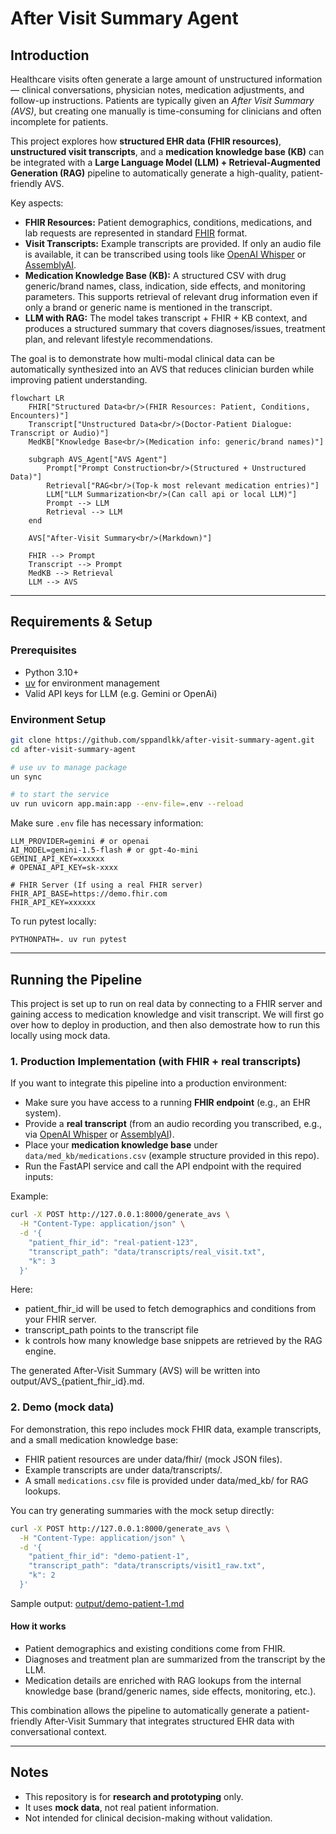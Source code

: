 # After Visit Summary Agent

## Introduction  

Healthcare visits often generate a large amount of unstructured information — clinical conversations, physician notes, medication adjustments, and follow-up instructions. Patients are typically given an *After Visit Summary (AVS)*, but creating one manually is time-consuming for clinicians and often incomplete for patients.  

This project explores how **structured EHR data (FHIR resources)**, **unstructured visit transcripts**, and a **medication knowledge base (KB)** can be integrated with a **Large Language Model (LLM) + Retrieval-Augmented Generation (RAG)** pipeline to automatically generate a high-quality, patient-friendly AVS.  

Key aspects:  
- **FHIR Resources:** Patient demographics, conditions, medications, and lab requests are represented in standard [FHIR](https://www.hl7.org/fhir/) format.  
- **Visit Transcripts:** Example transcripts are provided. If only an audio file is available, it can be transcribed using tools like [OpenAI Whisper](https://github.com/openai/whisper) or [AssemblyAI](https://www.assemblyai.com/).  
- **Medication Knowledge Base (KB):** A structured CSV with drug generic/brand names, class, indication, side effects, and monitoring parameters. This supports retrieval of relevant drug information even if only a brand or generic name is mentioned in the transcript.  
- **LLM with RAG:** The model takes transcript + FHIR + KB context, and produces a structured summary that covers diagnoses/issues, treatment plan, and relevant lifestyle recommendations.  

The goal is to demonstrate how multi-modal clinical data can be automatically synthesized into an AVS that reduces clinician burden while improving patient understanding.  


```mermaid
flowchart LR
    FHIR["Structured Data<br/>(FHIR Resources: Patient, Conditions, Encounters)"]
    Transcript["Unstructured Data<br/>(Doctor-Patient Dialogue: Transcript or Audio)"]
    MedKB["Knowledge Base<br/>(Medication info: generic/brand names)"]

    subgraph AVS_Agent["AVS Agent"]
        Prompt["Prompt Construction<br/>(Structured + Unstructured Data)"]
        Retrieval["RAG<br/>(Top-k most relevant medication entries)"]
        LLM["LLM Summarization<br/>(Can call api or local LLM)"]
        Prompt --> LLM
        Retrieval --> LLM
    end

    AVS["After-Visit Summary<br/>(Markdown)"]

    FHIR --> Prompt
    Transcript --> Prompt
    MedKB --> Retrieval
    LLM --> AVS
```

---

## Requirements & Setup  

### Prerequisites
- Python 3.10+  
- [uv](https://docs.astral.sh/uv/) for environment management  
- Valid API keys for LLM (e.g. Gemini or OpenAi)

### Environment Setup
```bash
git clone https://github.com/sppandlkk/after-visit-summary-agent.git
cd after-visit-summary-agent

# use uv to manage package
un sync

# to start the service
uv run uvicorn app.main:app --env-file=.env --reload 
```

Make sure `.env` file has necessary information:
```
LLM_PROVIDER=gemini # or openai
AI_MODEL=gemini-1.5-flash # or gpt-4o-mini
GEMINI_API_KEY=xxxxxx
# OPENAI_API_KEY=sk-xxxx

# FHIR Server (If using a real FHIR server)
FHIR_API_BASE=https://demo.fhir.com
FHIR_API_KEY=xxxxxx
```

To run pytest locally:
```
PYTHONPATH=. uv run pytest
```
---

## Running the Pipeline

This project is set up to run on real data by connecting to a FHIR server and gaining access to medication knowledge and visit transcript. We will first go over how to deploy in production, and then also demostrate how to run this locally using mock data.

### 1. Production Implementation (with FHIR + real transcripts)

If you want to integrate this pipeline into a production environment:  

- Make sure you have access to a running **FHIR endpoint** (e.g., an EHR system).  
- Provide a **real transcript** (from an audio recording you transcribed, e.g., via [OpenAI Whisper](https://github.com/openai/whisper) or [AssemblyAI](https://www.assemblyai.com/)).  
- Place your **medication knowledge base** under `data/med_kb/medications.csv` (example structure provided in this repo).  
- Run the FastAPI service and call the API endpoint with the required inputs:  

Example:

```bash
curl -X POST http://127.0.0.1:8000/generate_avs \
  -H "Content-Type: application/json" \
  -d '{
    "patient_fhir_id": "real-patient-123",
    "transcript_path": "data/transcripts/real_visit.txt",
    "k": 3
  }'
  ```
Here:

- patient_fhir_id will be used to fetch demographics and conditions from your FHIR server.
- transcript_path points to the transcript file
- k controls how many knowledge base snippets are retrieved by the RAG engine.

The generated After-Visit Summary (AVS) will be written into output/AVS_{patient_fhir_id}.md.


### 2. Demo (mock data)

For demonstration, this repo includes mock FHIR data, example transcripts, and a small medication knowledge base:
- FHIR patient resources are under data/fhir/ (mock JSON files).
- Example transcripts are under data/transcripts/.
- A small `medications.csv` file is provided under data/med_kb/ for RAG lookups.

You can try generating summaries with the mock setup directly:
```bash
curl -X POST http://127.0.0.1:8000/generate_avs \
  -H "Content-Type: application/json" \
  -d '{
    "patient_fhir_id": "demo-patient-1",
    "transcript_path": "data/transcripts/visit1_raw.txt",
    "k": 2
  }'
  ```
Sample output: [output/demo-patient-1.md](output/demo-patient-1.md)  

#### How it works
- Patient demographics and existing conditions come from FHIR.
- Diagnoses and treatment plan are summarized from the transcript by the LLM.
- Medication details are enriched with RAG lookups from the internal knowledge base (brand/generic names, side effects, monitoring, etc.).

This combination allows the pipeline to automatically generate a patient-friendly After-Visit Summary that integrates structured EHR data with conversational context.

---

## Notes  

- This repository is for **research and prototyping** only.  
- It uses **mock data**, not real patient information.  
- Not intended for clinical decision-making without validation.  
